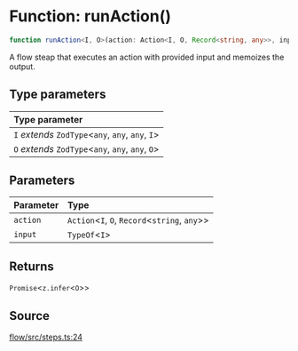 # Function: runAction()

```ts
function runAction<I, O>(action: Action<I, O, Record<string, any>>, input: TypeOf<I>): Promise<z.infer<O>>
```

A flow steap that executes an action with provided input and memoizes the output.

## Type parameters

| Type parameter |
| :------ |
| `I` *extends* `ZodType`\<`any`, `any`, `any`, `I`\> |
| `O` *extends* `ZodType`\<`any`, `any`, `any`, `O`\> |

## Parameters

| Parameter | Type |
| :------ | :------ |
| `action` | `Action`\<`I`, `O`, `Record`\<`string`, `any`\>\> |
| `input` | `TypeOf`\<`I`\> |

## Returns

`Promise`\<`z.infer`\<`O`\>\>

## Source

[flow/src/steps.ts:24](https://github.com/firebase/genkit/blob/2b0be364306d92a8e7d13efc2da4fb04c1d21e29/js/flow/src/steps.ts#L24)
